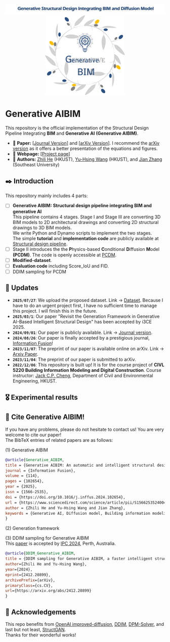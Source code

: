 <div align="center">
  <img src="./figures/Title.png">
  <img src="./figures/Generative-BIM.svg" width="50%">
</div>

# Generative AIBIM
This repository is the official implementation of the Structural Design Pipeline Integrating **BIM** and **Generative AI** **(Generative AIBIM)**.  
- :orange: **Paper:** [[Journal Version](https://www.sciencedirect.com/science/article/pii/S1566253524004329)] and [[arXiv Version](https://arxiv.org/abs/2311.04052)]. I recommend the [arXiv version](https://arxiv.org/abs/2311.04052) as it offers a better presentation of the equations and figures.
- :watermelon: **Webpage:**  [[Project page](http://zl-he.com/Generative-BIM/)]
- 🍓 **Authors:** [Zhili He](http://zl-he.com/) (HKUST), [Yu-Hsing Wang](https://ce.hkust.edu.hk/people/yu-hsing-wang-wangyouxing) (HKUST), and [Jian Zhang](https://civil.seu.edu.cn/zj/list.htm) (Southeast University)
## ✒️ Introduction
This repository mainly includes 4 parts:  
- [ ] **Generative AIBIM: Structural design pipeline integrating BIM and generative AI**  
      This pipeline contains 4 stages. Stage I and Stage III are converting 3D BIM models to 2D architectural drawings and converting 2D structural drawings to 3D BIM models.  
      We write Python and Dynamo scripts to implement the two stages.  
      The simple **tutorial** and **implementation code** are publicly available at [Structural design pipeline](https://github.com/hzlbbfrog/Generative-BIM/tree/main/Structural%20design%20pipeline).
- [ ] Stage II introduces the the **P**hysics-based **C**onditional **D**iffusion **M**odel **(PCDM)**. The code is openly accessible at [PCDM](https://github.com/hzlbbfrog/Generative-BIM/tree/main/PCDM).
- [ ] **Modified-dataset**.
- [ ] **Evaluation code** including Score_IoU and FID.
- [ ] DDIM sampling for PCDM

## 📅 Updates
- **`2025/07/27`**: We upload the proposed dataset. Link → [Dataset](https://github.com/hzlbbfrog/Generative-BIM/tree/main/Dataset). Because I have to do an urgent project first, I have no sufficient time to manage this project. I will finish this in the future.
- **`2025/03/1`**: Our paper "Revisit the Generation Framework in Generative AI-Based Intelligent Structural Design" has been accepted by i3CE 2025.
- **`2024/09/01`**: Our paper is publicly available. Link → [Journal version](https://www.sciencedirect.com/science/article/pii/S1566253524004329?via%3Dihub).
- **`2024/08/26`**: Our paper is finally accepted by a prestigious journal, [Information Fusion](https://www.sciencedirect.com/journal/information-fusion)!
- **`2023/11/07`**: The preprint of our paper is available online on arXiv. Link → [Arxiv Paper](https://arxiv.org/abs/2311.04052).
- **`2023/11/04`**: The preprint of our paper is submitted to arXiv.
- **`2022/12/06`**: This repository is built up! It is for the course project of **CIVL 5220 Building Information Modeling and Digital Construction**. Course instructor: [Jack C.P. Cheng](https://www.ce.ust.hk/people/jack-chin-pang-cheng-zhengzhanpeng), Department of Civil and Environmental Engineering, HKUST.

## 🎖️ Experimental results

## 🥰 Cite Generative AIBIM!
If you have any problems, please do not hesitate to contact us!
You are very welcome to cite our paper!  
The BibTeX entries of related papers are as follows:

(1) Generative AIBIM
```BibTeX
@article{Generative_AIBIM,
title = {Generative AIBIM: An automatic and intelligent structural design pipeline integrating BIM and generative AI},
journal = {Information Fusion},
volume = {114},
pages = {102654},
year = {2025},
issn = {1566-2535},
doi = {https://doi.org/10.1016/j.inffus.2024.102654},
url = {https://www.sciencedirect.com/science/article/pii/S1566253524004329},
author = {Zhili He and Yu-Hsing Wang and Jian Zhang},
keywords = {Generative AI, Diffusion model, Building information modeling, Intelligent structural design, Shear wall structure}
}
```
(2) Generation framework

(3) DDIM sampling for Generative AIBIM  
This [paper](https://arxiv.org/abs/2412.20899) is accepted by [IPC 2024](https://ipcannual.com/proceedings/), Perth, Australia.
```BibTeX
@article{DDIM_Generative_AIBIM,
title = {DDIM sampling for Generative AIBIM, a faster intelligent structural design framework},
author={Zhili He and Yu-Hsing Wang},
year={2024},
eprint={2412.20899},
archivePrefix={arXiv},
primaryClass={cs.CV},
url={https://arxiv.org/abs/2412.20899}
}
```


## 💓 Acknowledgements
This repo benefits from [OpenAI improved-diffusion](https://github.com/openai/improved-diffusion/tree/main), [DDIM](https://github.com/ermongroup/ddim), [DPM-Solver](https://github.com/LuChengTHU/dpm-solver), and last but not least, [StructGAN](https://github.com/wenjie-liao/StructGAN_v1).  
Thanks for their wonderful works!
